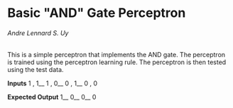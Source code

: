 # Basic "AND" Gate Perceptron 
###### Andre Lennard S. Uy

This is a simple perceptron that implements the AND gate. The perceptron is trained using the perceptron learning rule. The perceptron is then tested using the test data.

**Inputs** 
1 , 1__
1 , 0__
0 , 1__
0 , 0

**Expected Output**
1__
0__
0__
0

